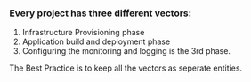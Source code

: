 ### Every project has three different vectors:

1. Infrastructure Provisioning phase
2. Application build and deployment phase
3. Configuring the monitoring and logging is the 3rd phase. 

The Best Practice is to keep all the vectors as seperate entities. 


